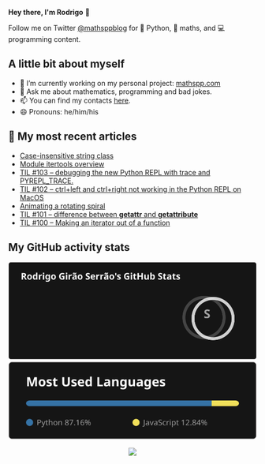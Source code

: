 **Hey there, I'm Rodrigo** 👋

Follow me on Twitter [@mathsppblog][twitter] for 🐍 Python, 🧠 maths, and 💻 programming content.


## A little bit about myself

- 🔭 I’m currently working on my personal project: [mathspp.com](https://mathspp.com)
- 💬 Ask me about mathematics, programming and bad jokes.
- 📫 You can find my contacts [here](https://mathspp.com/about#contacts).
- 😄 Pronouns: he/him/his


## 📖 My most recent articles

<!-- BLOG-POST-LIST:START -->
- [Case-insensitive string class](https://mathspp.com/blog/case-insensitive-string-class)
- [Module itertools overview](https://mathspp.com/blog/module-itertools-overview)
- [TIL #103 – debugging the new Python REPL with trace and PYREPL_TRACE.](https://mathspp.com/blog/til/debugging-the-new-python-repl-with-trace-and-pyrepl-trace)
- [TIL #102 – ctrl+left and ctrl+right not working in the Python REPL on MacOS](https://mathspp.com/blog/til/ctrl-left-and-ctrl-right-not-working-in-the-python-repl-on-macos)
- [Animating a rotating spiral](https://mathspp.com/blog/animating-a-rotating-spiral)
- [TIL #101 – difference between __getattr__ and __getattribute__](https://mathspp.com/blog/til/difference-between-__getattr__-and-__getattribute__)
- [TIL #100 – Making an iterator out of a function](https://mathspp.com/blog/til/making-an-iterator-out-of-a-function)
<!-- BLOG-POST-LIST:END -->


##  My GitHub activity stats

<!-- Thanks to ofek! -->

<img src="general_stats.svg" alt="GitHub Statistics" loading="lazy">

<img src="language_stats.svg" alt="Top Languages" loading="lazy">

<p align='center'><img src='https://visitor-badge.laobi.icu/badge?page_id=RodrigoGiraoSerrao'></p>

[twitter]: https://twitter.com/mathsppblog
